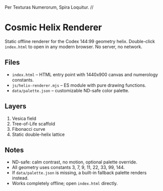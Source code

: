 Per Texturas Numerorum, Spira Loquitur.  //
# Cosmic Helix Renderer

Static offline renderer for the Codex 144:99 geometry helix. Double-click `index.html` to open in any modern browser.
No server, no network.

## Files
- `index.html` – HTML entry point with 1440x900 canvas and numerology constants.
- `js/helix-renderer.mjs` – ES module with pure drawing functions.
- `data/palette.json` – customizable ND-safe color palette.

## Layers
1. Vesica field
2. Tree-of-Life scaffold
3. Fibonacci curve
4. Static double-helix lattice

## Notes
- ND-safe: calm contrast, no motion, optional palette override.
- All geometry uses constants 3, 7, 9, 11, 22, 33, 99, 144.
- If `data/palette.json` is missing, a built-in fallback palette renders instead.
- Works completely offline; open `index.html` directly.
